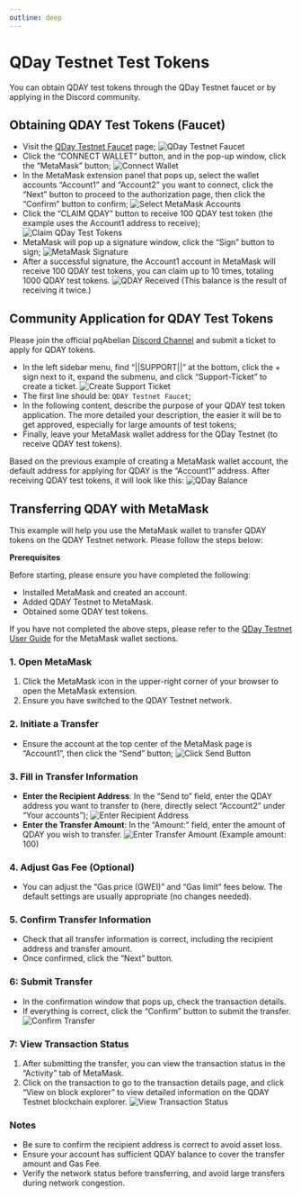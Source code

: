 ```yaml
---
outline: deep
---
```


# QDay Testnet Test Tokens

You can obtain QDAY test tokens through the QDay Testnet faucet or by applying in the Discord community.

## Obtaining QDAY Test Tokens (Faucet)

- Visit the [QDay Testnet Faucet](https://testnet-faucet.qday.info/) page;
  ![QDay Testnet Faucet](/qday-testnet/qday-faucet/qday-faucet-page.png)<br>
- Click the “CONNECT WALLET” button, and in the pop-up window, click the “MetaMask” button;
  ![Connect Wallet](/qday-testnet/qday-faucet/connect-wallet.png)<br>
- In the MetaMask extension panel that pops up, select the wallet accounts “Account1” and “Account2” you want to connect, click the “Next” button to proceed to the authorization page, then click the “Confirm” button to confirm;
  ![Select MetaMask Accounts](/qday-testnet/qday-faucet/connect-metamask-accounts.png)<br>
- Click the “CLAIM QDAY” button to receive 100 QDAY test token (the example uses the Account1 address to receive);
  ![Claim QDay Test Tokens](/qday-testnet/qday-faucet/claim-qday.png)<br>
- MetaMask will pop up a signature window, click the “Sign” button to sign;
  ![MetaMask Signature](/qday-testnet/qday-faucet/metamask-sign.png)<br>
- After a successful signature, the Account1 account in MetaMask will receive 100 QDAY test tokens, you can claim up to 10 times, totaling 1000 QDAY test tokens.
  ![QDAY Received](/qday-testnet/qday-faucet/metamask-qday-balance.png)
  (This balance is the result of receiving it twice.)

## Community Application for QDAY Test Tokens

Please join the official pqAbelian [Discord Channel](https://discord.gg/Rrb33mC3Kc) and submit a ticket to apply for QDAY tokens.

- In the left sidebar menu, find “||SUPPORT||” at the bottom, click the + sign next to it, expand the submenu, and click “Support-Ticket” to create a ticket.
  ![Create Support Ticket](/qday-testnet/qday-faucet/discord-create-ticket.png)<br>
- The first line should be: `QDAY Testnet Faucet`;
- In the following content, describe the purpose of your QDAY test token application. The more detailed your description, the easier it will be to get approved, especially for large amounts of test tokens;
- Finally, leave your MetaMask wallet address for the QDay Testnet (to receive QDAY test tokens).

Based on the previous example of creating a MetaMask wallet account, the default address for applying for QDAY is the “Account1” address. After receiving QDAY test tokens, it will look like this:
![QDay Balance](/qday-testnet/qday-faucet/qday-balance.png)

## Transferring QDAY with MetaMask

This example will help you use the MetaMask wallet to transfer QDAY tokens on the QDAY Testnet network. Please follow the steps below:

**Prerequisites**

Before starting, please ensure you have completed the following:

- Installed MetaMask and created an account.
- Added QDAY Testnet to MetaMask.
- Obtained some QDAY test tokens.

If you have not completed the above steps, please refer to the [QDay Testnet User Guide](/zh/guide/qday-testnet/metamask) for the MetaMask wallet sections.

### 1. Open MetaMask

1. Click the MetaMask icon in the upper-right corner of your browser to open the MetaMask extension.
2. Ensure you have switched to the QDAY Testnet network.

### 2. Initiate a Transfer

- Ensure the account at the top center of the MetaMask page is “Account1”, then click the “Send” button;
  ![Click Send Button](/qday-testnet/qday-faucet/transaction-send-qday.png)

### 3. Fill in Transfer Information

- **Enter the Recipient Address**: In the “Send to” field, enter the QDAY address you want to transfer to (here, directly select “Account2” under “Your accounts”);
  ![Enter Recipient Address](/qday-testnet/qday-faucet/transaction-send-to.png)<br>
- **Enter the Transfer Amount**: In the “Amount:” field, enter the amount of QDAY you wish to transfer.
  ![Enter Transfer Amount](/qday-testnet/qday-faucet/transaction-send-amount.png)
  (Example amount: 100)

### 4. Adjust Gas Fee (Optional)

- You can adjust the “Gas price (GWEI)” and “Gas limit” fees below. The default settings are usually appropriate (no changes needed).

### 5. Confirm Transfer Information

- Check that all transfer information is correct, including the recipient address and transfer amount.
- Once confirmed, click the “Next” button.

### 6: Submit Transfer

- In the confirmation window that pops up, check the transaction details.
- If everything is correct, click the “Confirm” button to submit the transfer.
  ![Confirm Transfer](/qday-testnet/qday-faucet/transaction-confirm.png)

### 7: View Transaction Status

1. After submitting the transfer, you can view the transaction status in the “Activity” tab of MetaMask.
2. Click on the transaction to go to the transaction details page, and click “View on block explorer” to view detailed information on the QDAY Testnet blockchain explorer.
![View Transaction Status](/qday-testnet/qday-faucet/transaction-status.png)

### Notes

- Be sure to confirm the recipient address is correct to avoid asset loss.
- Ensure your account has sufficient QDAY balance to cover the transfer amount and Gas Fee.
- Verify the network status before transferring, and avoid large transfers during network congestion.
